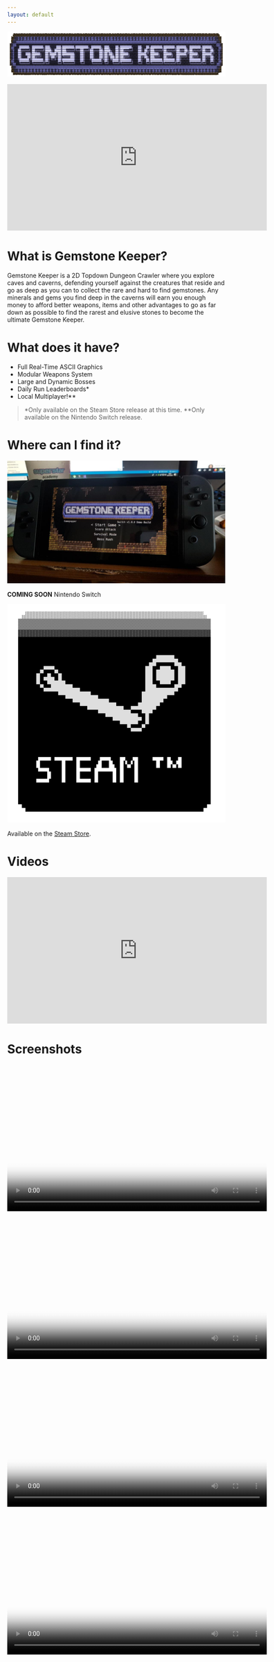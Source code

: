```yaml
---
layout: default
---
```


![Gemstone Keeper Title Logo](/assets/images/GK-Title.gif)

<iframe width="600" height="338" src="https://www.youtube.com/embed/mVnMpCjsiyI" frameborder="0" allowfullscreen></iframe>

# What is Gemstone Keeper?
Gemstone Keeper is a 2D Topdown Dungeon Crawler where you explore caves and caverns, defending yourself against the creatures that reside and go as deep as you can to collect the rare and hard to find gemstones. Any minerals and gems you find deep in the caverns will earn you enough money to afford better weapons, items and other advantages to go as far down as possible to find the rarest and elusive stones to become the ultimate Gemstone Keeper.

# What does it have?
* Full Real-Time ASCII Graphics
* Modular Weapons System
* Large and Dynamic Bosses
* Daily Run Leaderboards*
* Local Multiplayer!**

> *Only available on the Steam Store release at this time.
> **Only available on the Nintendo Switch release.

# Where can I find it?

![Nintendo Switch](/assets/images/Switch.jpg)

**COMING SOON** Nintendo Switch

[![Steam](/assets/images/Steam.png)](http://store.steampowered.com/app/522080)

Available on the [Steam Store](http://store.steampowered.com/app/522080).

# Videos
<iframe width="600" height="338" src="https://www.youtube.com/embed/gZBnDGzpYJo" frameborder="0" allowfullscreen></iframe>

# Screenshots

<div class="gifv-player">
    <video preload="auto" loop="loop" autoplay width="600" height="338"
		poster="http://i.imgur.com/oWoIdL7.gif">
        <source type="video/webm" src="http://i.imgur.com/oWoIdL7.webm" />
        <source type="video/mp4" src="http://i.imgur.com/oWoIdL7.mp4" />
    </video>
</div>
<div class="gifv-player">
    <video preload="auto" loop="loop" autoplay width="600" height="338"
		poster="http://i.imgur.com/24gcQz8.gif">
        <source type="video/webm" src="http://i.imgur.com/24gcQz8.webm" />
        <source type="video/mp4" src="http://i.imgur.com/24gcQz8.mp4" />
    </video>
</div>
<div class="gifv-player">
    <video preload="auto" loop="loop" autoplay width="600" height="338"
		poster="http://i.imgur.com/prEWNzt.gif">
        <source type="video/webm" src="http://i.imgur.com/prEWNzt.webm" />
        <source type="video/mp4" src="http://i.imgur.com/prEWNzt.mp4" />
    </video>
</div>
<div class="gifv-player">
    <video preload="auto" loop="loop" autoplay width="600" height="338"
		poster="http://i.imgur.com/VX5PvLd.gif">
        <source type="video/webm" src="http://i.imgur.com/VX5PvLd.webm" />
        <source type="video/mp4" src="http://i.imgur.com/VX5PvLd.mp4" />
    </video>
</div>
<div class="gifv-player">
    <video preload="auto" loop="loop" autoplay width="600" height="338"
		poster="http://i.imgur.com/ajrVcHB.gif">
        <source type="video/webm" src="http://i.imgur.com/ajrVcHB.webm" />
        <source type="video/mp4" src="http://i.imgur.com/ajrVcHB.mp4" />
    </video>
</div>

# Follow Us
[![Twitter](http://i.imgur.com/WtfSBE6.png)](https://twitter.com/gamepopper)     [![Facebook](http://i.imgur.com/ilk0vwl.png)](https://www.facebook.com/GamepopperGames/)     [![IndieDB](http://i.imgur.com/4mPkE6X.png)](http://www.indiedb.com/games/gemstone-keeper)